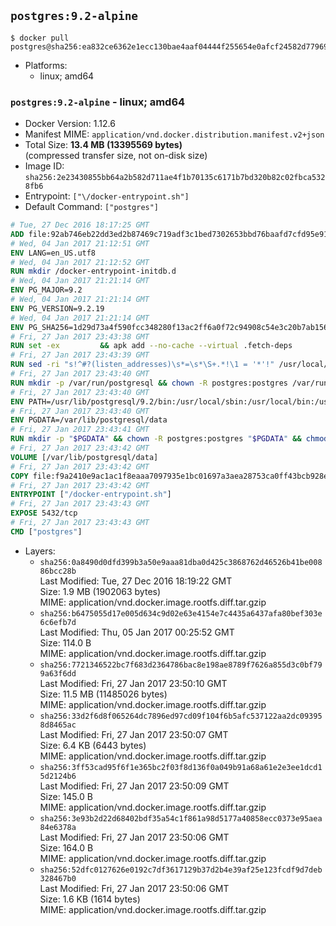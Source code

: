 ## `postgres:9.2-alpine`

```console
$ docker pull postgres@sha256:ea832ce6362e1ecc130bae4aaf04444f255654e0afcf24582d779696d6130392
```

-	Platforms:
	-	linux; amd64

### `postgres:9.2-alpine` - linux; amd64

-	Docker Version: 1.12.6
-	Manifest MIME: `application/vnd.docker.distribution.manifest.v2+json`
-	Total Size: **13.4 MB (13395569 bytes)**  
	(compressed transfer size, not on-disk size)
-	Image ID: `sha256:2e23430855bb64a2b582d711ae4f1b70135c6171b7bd320b82c02fbca5328fb6`
-	Entrypoint: `["\/docker-entrypoint.sh"]`
-	Default Command: `["postgres"]`

```dockerfile
# Tue, 27 Dec 2016 18:17:25 GMT
ADD file:92ab746eb22dd3ed2b87469c719adf3c1bed7302653bbd76baafd7cfd95e911e in / 
# Wed, 04 Jan 2017 21:12:51 GMT
ENV LANG=en_US.utf8
# Wed, 04 Jan 2017 21:12:52 GMT
RUN mkdir /docker-entrypoint-initdb.d
# Wed, 04 Jan 2017 21:21:14 GMT
ENV PG_MAJOR=9.2
# Wed, 04 Jan 2017 21:21:14 GMT
ENV PG_VERSION=9.2.19
# Wed, 04 Jan 2017 21:21:14 GMT
ENV PG_SHA256=1d29d73a4f590fcc348280f13ac2ff6a0f72c94908c54e3c20b7ab1560e8dbad
# Fri, 27 Jan 2017 23:43:38 GMT
RUN set -ex 		&& apk add --no-cache --virtual .fetch-deps 		ca-certificates 		openssl 		tar 		&& wget -O postgresql.tar.bz2 "https://ftp.postgresql.org/pub/source/v$PG_VERSION/postgresql-$PG_VERSION.tar.bz2" 	&& echo "$PG_SHA256 *postgresql.tar.bz2" | sha256sum -c - 	&& mkdir -p /usr/src/postgresql 	&& tar 		--extract 		--file postgresql.tar.bz2 		--directory /usr/src/postgresql 		--strip-components 1 	&& rm postgresql.tar.bz2 		&& apk add --no-cache --virtual .build-deps 		bison 		flex 		gcc 		libc-dev 		libedit-dev 		libxml2-dev 		libxslt-dev 		make 		openssl-dev 		perl 		util-linux-dev 		zlib-dev 		&& cd /usr/src/postgresql 	&& awk '$1 == "#define" && $2 == "DEFAULT_PGSOCKET_DIR" && $3 == "\"/tmp\"" { $3 = "\"/var/run/postgresql\""; print; next } { print }' src/include/pg_config_manual.h > src/include/pg_config_manual.h.new 	&& grep '/var/run/postgresql' src/include/pg_config_manual.h.new 	&& mv src/include/pg_config_manual.h.new src/include/pg_config_manual.h 	&& ./configure 		--enable-integer-datetimes 		--enable-thread-safety 		--enable-tap-tests 		--disable-rpath 		--with-uuid=e2fs 		--with-gnu-ld 		--with-pgport=5432 		--with-system-tzdata=/usr/share/zoneinfo 		--prefix=/usr/local 				--with-openssl 		--with-libxml 		--with-libxslt 	&& make -j "$(getconf _NPROCESSORS_ONLN)" world 	&& make install-world 	&& make -C contrib install 		&& runDeps="$( 		scanelf --needed --nobanner --recursive /usr/local 			| awk '{ gsub(/,/, "\nso:", $2); print "so:" $2 }' 			| sort -u 			| xargs -r apk info --installed 			| sort -u 	)" 	&& apk add --no-cache --virtual .postgresql-rundeps 		$runDeps 		bash 		su-exec 		tzdata 	&& apk del .fetch-deps .build-deps 	&& cd / 	&& rm -rf 		/usr/src/postgresql 		/usr/local/share/doc 		/usr/local/share/man 	&& find /usr/local -name '*.a' -delete
# Fri, 27 Jan 2017 23:43:39 GMT
RUN sed -ri "s!^#?(listen_addresses)\s*=\s*\S+.*!\1 = '*'!" /usr/local/share/postgresql/postgresql.conf.sample
# Fri, 27 Jan 2017 23:43:40 GMT
RUN mkdir -p /var/run/postgresql && chown -R postgres:postgres /var/run/postgresql && chmod g+s /var/run/postgresql
# Fri, 27 Jan 2017 23:43:40 GMT
ENV PATH=/usr/lib/postgresql/9.2/bin:/usr/local/sbin:/usr/local/bin:/usr/sbin:/usr/bin:/sbin:/bin
# Fri, 27 Jan 2017 23:43:40 GMT
ENV PGDATA=/var/lib/postgresql/data
# Fri, 27 Jan 2017 23:43:41 GMT
RUN mkdir -p "$PGDATA" && chown -R postgres:postgres "$PGDATA" && chmod 777 "$PGDATA" # this 777 will be replaced by 700 at runtime (allows semi-arbitrary "--user" values)
# Fri, 27 Jan 2017 23:43:42 GMT
VOLUME [/var/lib/postgresql/data]
# Fri, 27 Jan 2017 23:43:42 GMT
COPY file:f9a2410e9ac1ac1f8eaaa7097935e1bc01697a3aea28753ca0ff43bcb928e743 in / 
# Fri, 27 Jan 2017 23:43:42 GMT
ENTRYPOINT ["/docker-entrypoint.sh"]
# Fri, 27 Jan 2017 23:43:43 GMT
EXPOSE 5432/tcp
# Fri, 27 Jan 2017 23:43:43 GMT
CMD ["postgres"]
```

-	Layers:
	-	`sha256:0a8490d0dfd399b3a50e9aaa81dba0d425c3868762d46526b41be00886bcc28b`  
		Last Modified: Tue, 27 Dec 2016 18:19:22 GMT  
		Size: 1.9 MB (1902063 bytes)  
		MIME: application/vnd.docker.image.rootfs.diff.tar.gzip
	-	`sha256:b6475055d17e005d634c9d02e63e4154e7c4435a6437afa80bef303e6c6efb7d`  
		Last Modified: Thu, 05 Jan 2017 00:25:52 GMT  
		Size: 114.0 B  
		MIME: application/vnd.docker.image.rootfs.diff.tar.gzip
	-	`sha256:7721346522bc7f683d2364786bac8e198ae8789f7626a855d3c0bf799a63f6dd`  
		Last Modified: Fri, 27 Jan 2017 23:50:10 GMT  
		Size: 11.5 MB (11485026 bytes)  
		MIME: application/vnd.docker.image.rootfs.diff.tar.gzip
	-	`sha256:33d2f6d8f065264dc7896ed97cd09f104f6b5afc537122aa2dc093958d8465ac`  
		Last Modified: Fri, 27 Jan 2017 23:50:07 GMT  
		Size: 6.4 KB (6443 bytes)  
		MIME: application/vnd.docker.image.rootfs.diff.tar.gzip
	-	`sha256:3ff53cad95f6f1e365bc2f03f8d136f0a049b91a68a61e2e3ee1dcd15d2124b6`  
		Last Modified: Fri, 27 Jan 2017 23:50:09 GMT  
		Size: 145.0 B  
		MIME: application/vnd.docker.image.rootfs.diff.tar.gzip
	-	`sha256:3e93b2d22d68402bdf35a54c1f861a98d5177a40858ecc0373e95aea84e6378a`  
		Last Modified: Fri, 27 Jan 2017 23:50:06 GMT  
		Size: 164.0 B  
		MIME: application/vnd.docker.image.rootfs.diff.tar.gzip
	-	`sha256:52dfc0127626e0192c7df3617129b37d2b4e39af25e123fcdf9d7deb328467b0`  
		Last Modified: Fri, 27 Jan 2017 23:50:06 GMT  
		Size: 1.6 KB (1614 bytes)  
		MIME: application/vnd.docker.image.rootfs.diff.tar.gzip
